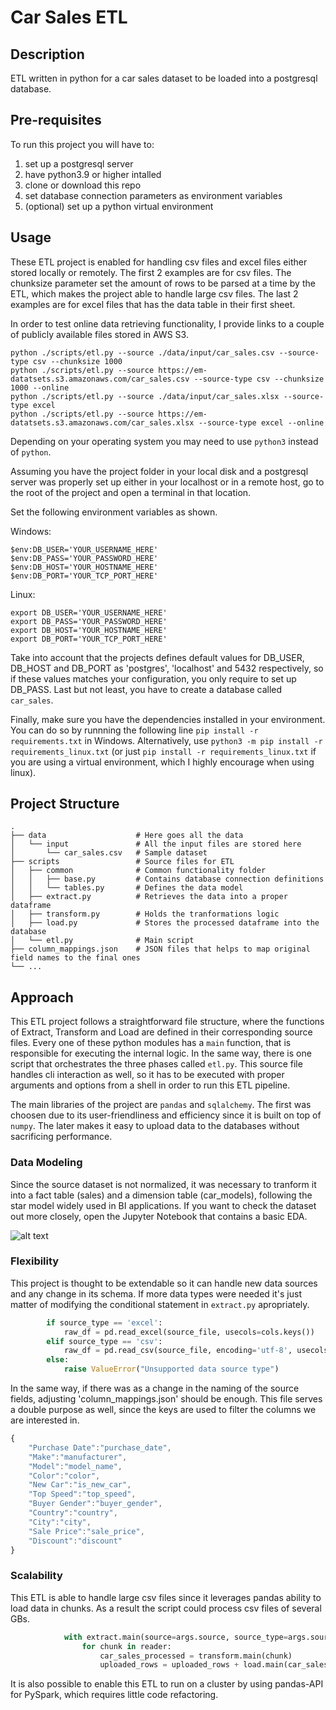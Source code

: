# Car Sales ETL
## Description
ETL written in python for a car sales dataset to be loaded into a postgresql database.

## Pre-requisites
To run this project you will have to:
1. set up a postgresql server
2. have python3.9 or higher intalled
3. clone or download this repo
4. set database connection parameters as environment variables
5. (optional) set up a python virtual environment

## Usage

These ETL project is enabled for handling csv files and excel files either stored locally or remotely. The first 2 examples are for csv files. The chunksize parameter set the amount of rows to be parsed at a time by the ETL, which makes the project able to handle large csv files. The last 2 examples are for excel files that has the data table in their first sheet.

In order to test online data retrieving functionality, I provide links to a couple of publicly available files stored in AWS S3.

```
python ./scripts/etl.py --source ./data/input/car_sales.csv --source-type csv --chunksize 1000
python ./scripts/etl.py --source https://em-datatsets.s3.amazonaws.com/car_sales.csv --source-type csv --chunksize 1000 --online
python ./scripts/etl.py --source ./data/input/car_sales.xlsx --source-type excel
python ./scripts/etl.py --source https://em-datatsets.s3.amazonaws.com/car_sales.xlsx --source-type excel --online
```
Depending on your operating system you may need to use `python3` instead of `python`.

Assuming you have the project folder in your local disk and a postgresql server was properly set up either in your localhost or in a remote host, go to the root of the project and open a terminal in that location.

Set the following environment variables as shown.

Windows:

````
$env:DB_USER='YOUR_USERNAME_HERE'
$env:DB_PASS='YOUR_PASSWORD_HERE'
$env:DB_HOST='YOUR_HOSTNAME_HERE'
$env:DB_PORT='YOUR_TCP_PORT_HERE'
````

Linux:

````
export DB_USER='YOUR_USERNAME_HERE'
export DB_PASS='YOUR_PASSWORD_HERE'
export DB_HOST='YOUR_HOSTNAME_HERE'
export DB_PORT='YOUR_TCP_PORT_HERE'
````

Take into account that the projects defines default values for DB_USER, DB_HOST and DB_PORT as 'postgres', 'localhost' and 5432 respectively, so if these values matches your configuration, you only require to set up DB_PASS. Last but not least, you have to create a database called `car_sales`.

Finally, make sure you have the dependencies installed in your environment. You can do so by runnning the following line `pip install -r requirements.txt` in Windows. Alternatively, use `python3 -m pip install -r requirements_linux.txt` (or just `pip install -r requirements_linux.txt` if you are using a virtual environment, which I highly encourage when using linux).


## Project Structure

    .
    ├── data                    # Here goes all the data
    │   └── input               # All the input files are stored here
    │       └── car_sales.csv   # Sample dataset
    ├── scripts                 # Source files for ETL
    │   ├── common              # Common functionality folder
    │   │   ├── base.py         # Contains database connection definitions
    │   │   └── tables.py       # Defines the data model
    │   ├── extract.py          # Retrieves the data into a proper dataframe
    │   ├── transform.py        # Holds the tranformations logic
    │   ├── load.py             # Stores the processed dataframe into the database
    │   └── etl.py              # Main script
    ├── column_mappings.json    # JSON files that helps to map original field names to the final ones
    └── ...

## Approach

This ETL project follows a straightforward file structure, where the functions of Extract, Transform and Load are defined in their corresponding source files. Every one of these python modules has a `main` function, that is responsible for executing the internal logic. In the same way, there is one script that orchestrates the three phases called `etl.py`. This source file handles cli interaction as well, so it has to be executed with proper arguments and options from a shell in order to run this ETL pipeline.

The main libraries of the project are `pandas` and `sqlalchemy`. The first was choosen due to its user-friendliness and efficiency since it is built on top of `numpy`. The later makes it easy to upload data to the databases without sacrificing performance.

### Data Modeling

Since the source dataset is not normalized, it was necessary to tranform it into a fact table (sales) and a dimension table (car_models), following the star model widely used in BI applications. If you want to check the dataset out more closely, open the Jupyter Notebook that contains a basic EDA.

![alt text](https://em-datatsets.s3.amazonaws.com/Screenshot_3.png)

### Flexibility
This project is thought to be extendable so it can handle new data sources and any change in its schema. If more data types were needed it's just matter of modifying the conditional statement in `extract.py` apropriately.

```python
        if source_type == 'excel':
            raw_df = pd.read_excel(source_file, usecols=cols.keys())
        elif source_type == 'csv':
            raw_df = pd.read_csv(source_file, encoding='utf-8', usecols=cols.keys(), chunksize=chunksize, on_bad_lines='skip')
        else:
            raise ValueError("Unsupported data source type")
```
In the same way, if there was as a change in the naming of the source fields, adjusting 'column_mappings.json' should be enough. This file serves a double purpose as well, since the keys are used to filter the columns we are interested in.
```js
{
    "Purchase Date":"purchase_date",
    "Make":"manufacturer",
    "Model":"model_name",
    "Color":"color",
    "New Car":"is_new_car",
    "Top Speed":"top_speed",
    "Buyer Gender":"buyer_gender",
    "Country":"country",
    "City":"city",
    "Sale Price":"sale_price",
    "Discount":"discount"
}
```

### Scalability

This ETL is able to handle large csv files since it leverages pandas ability to load data in chunks. As a result the script could process csv files of several GBs.
```python
            with extract.main(source=args.source, source_type=args.source_type, online=is_online, chunksize=1000) as reader:
                for chunk in reader:
                    car_sales_processed = transform.main(chunk)
                    uploaded_rows = uploaded_rows + load.main(car_sales_processed)
```
It is also possible to enable this ETL to run on a cluster by using pandas-API for PySpark, which requires little code refactoring.

